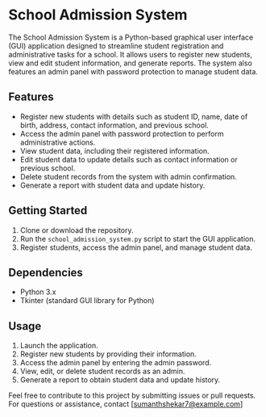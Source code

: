 # School Admission System

The School Admission System is a Python-based graphical user interface (GUI) application designed to streamline student registration and administrative tasks for a school. It allows users to register new students, view and edit student information, and generate reports. The system also features an admin panel with password protection to manage student data.

## Features

- Register new students with details such as student ID, name, date of birth, address, contact information, and previous school.
- Access the admin panel with password protection to perform administrative actions.
- View student data, including their registered information.
- Edit student data to update details such as contact information or previous school.
- Delete student records from the system with admin confirmation.
- Generate a report with student data and update history.

## Getting Started

1. Clone or download the repository.
2. Run the `school_admission_system.py` script to start the GUI application.
3. Register students, access the admin panel, and manage student data.

## Dependencies

- Python 3.x
- Tkinter (standard GUI library for Python)

## Usage

1. Launch the application.
2. Register new students by providing their information.
3. Access the admin panel by entering the admin password.
4. View, edit, or delete student records as an admin.
5. Generate a report to obtain student data and update history.


 Feel free to contribute to this project by submitting issues or pull requests. For questions or assistance, contact [sumanthshekar7@example.com]



